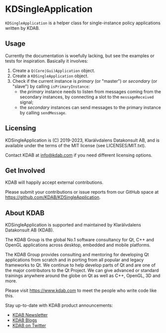 # KDSingleApplication

`KDSingleApplication` is a helper class for single-instance policy applications
written by KDAB.

## Usage

Currently the documentation is woefully lacking, but see the examples or tests
for inspiration. Basically it involves:

1. Create a `Q(Core|Gui)Application` object.
2. Create a `KDSingleApplication` object.
3. Check if the current instance is *primary* (or "master") or
   *secondary* (or "slave") by calling `isPrimaryInstance`:
    * the *primary* instance needs to listen from messages coming from the
      secondary instances, by connecting a slot to the `messageReceived` signal;
    * the *secondary* instances can send messages to the primary instance
      by calling `sendMessage`.

## Licensing

KDSingleApplication is (C) 2019-2023, Klarälvdalens Datakonsult AB, and is available
under the terms of the MIT license (see LICENSES/MIT.txt).

Contact KDAB at <info@kdab.com> if you need different licensing options.

## Get Involved

KDAB will happily accept external contributions.

Please submit your contributions or issue reports from our GitHub space at
<https://github.com/KDAB/KDSingleApplication>.

## About KDAB

KDSingleApplication is supported and maintained by Klarälvdalens Datakonsult AB (KDAB).

The KDAB Group is the global No.1 software consultancy for Qt, C++ and
OpenGL applications across desktop, embedded and mobile platforms.

The KDAB Group provides consulting and mentoring for developing Qt applications
from scratch and in porting from all popular and legacy frameworks to Qt.
We continue to help develop parts of Qt and are one of the major contributors
to the Qt Project. We can give advanced or standard trainings anywhere
around the globe on Qt as well as C++, OpenGL, 3D and more.

Please visit <https://www.kdab.com> to meet the people who write code like this.

Stay up-to-date with KDAB product announcements:

* [KDAB Newsletter](https://news.kdab.com)
* [KDAB Blogs](https://www.kdab.com/category/blogs)
* [KDAB on Twitter](https://twitter.com/KDABQt)
